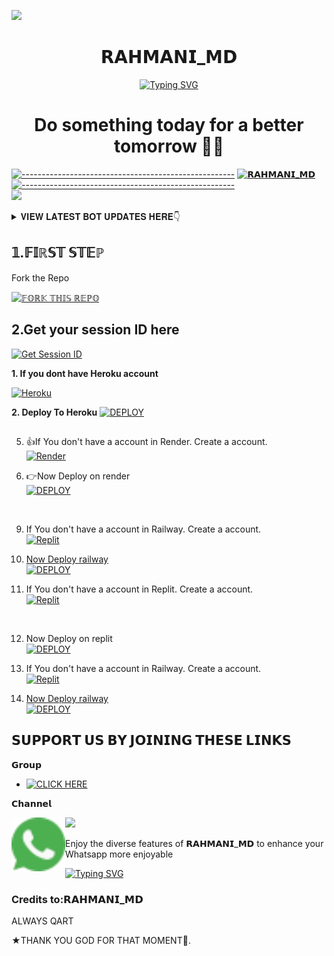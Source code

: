 <a><img src='https://i.imgur.com/LyHic3i.gif'/></a>
<h1 align="center"> 𝗥𝗔𝗛𝗠𝗔𝗡𝗜_𝗠𝗗 </h1>
<p align="center">
  <a href="https://git.io/typing-svg"><img src="https://readme-typing-svg.demolab.com?font=EB+Garamond&weight=900&size=30&duration=4000&pause=1000&random=false&width=435&lines=+MY+NAME+ IS+𝑹𝑨𝑯𝑴𝑨𝑵𝑰+𝑴𝑫;CREATED+BY+𝑹𝑨𝑯𝑴𝑨𝑵𝑰;Fork+Me+Please" alt="Typing SVG" /></a>
 </p>
 
<h1 align="center"> Do something today for a better tomorrow 👊👊
</h1>



   [![-----------------------------------------------------](https://raw.githubusercontent.com/andreasbm/readme/master/assets/lines/colored.png)](#table-of-contents)
 <a href="https://whatsapp.com/channel/0029VacQFw65Ui2gGv0Kwk1r">
 <img alt="𝗥𝗔𝗛𝗠𝗔𝗡𝗜_𝗠𝗗" height="500" src="https://files.catbox.moe/aktbgo.jpg">
 [![-----------------------------------------------------](https://raw.githubusercontent.com/andreasbm/readme/master/assets/lines/colored.png)](#table-of-contents)                
<a><img src='https://i.imgur.com/LyHic3i.gif'/></a>
 

<details>
<summary>𝐕𝐈𝐄𝐖 𝐋𝐀𝐓𝐄𝐒𝐓 𝐁𝐎𝐓 𝐔𝐏𝐃𝐀𝐓𝐄𝐒 𝐇𝐄𝐑𝐄👇</summary>
  
- 𝑨𝒍𝒍 𝑫𝒐𝒘𝒏𝒍𝒐𝒂𝒅𝒆𝒓𝒔 𝑭𝒊𝒙𝒆𝒅 𝒂𝒏𝒅 𝒂𝒓𝒆 𝑾𝒐𝒓𝒌𝒊𝒏𝒈🔥.
- 𝑶𝒗𝒆𝒓𝒂𝒍 𝑷𝒆𝒓𝒇𝒐𝒓𝒎𝒂𝒏𝒄𝒆 𝑰𝒎𝒑𝒓𝒐𝒗𝒆𝒎𝒆𝒏𝒕𝒔🤫</details>




## 𝟙.𝔽𝕀ℝ𝕊𝕋 𝕊𝕋𝔼ℙ 
Fork the Repo


<a href='https://github.com/Qartde/Rahmani-Md/fork' target="_blank"><img alt='𝔽𝕆ℝ𝕂 𝕋ℍ𝕀𝕊 ℝ𝔼ℙ𝕆' src='https://img.shields.io/badge/Fork This Repo-black?style=for-the-badge&logo=git&logoColor=grey'/></a>

  




## 2.Get your session ID here
 
<a href='https://samsung-ls3s.onrender.com' target="_blank"><img alt='Get Session ID' src='https://img.shields.io/badge/Click here to get your session id-black?style=for-the-badge&logo=opencv&logoColor=pink'/></a>


**1. If you dont have Heroku account**

   <a href='https://signup.heroku.com/' target="_blank"><img alt='Heroku' src='https://img.shields.io/badge/-ℂℝ𝔼𝔸𝕋𝔼 𝔸ℂℂ𝕆𝕌ℕ𝕋 ℕ𝕆𝕎-black?style=for-the-badge&logo=heroku&logoColor=purple'/></a>

**2. Deploy To Heroku**        <a href='https://dashboard.heroku.com/new?template=https://github.com/Qartde/Rahmani-Md/tree/main' target="_blank"><img alt='DEPLOY' src='https://img.shields.io/badge/-𝔻𝔼ℙ𝕃𝕆𝕐 𝕋𝕆 ℍ𝔼ℝ𝕆𝕂𝕌-black?style=for-the-badge&logo=heroku&logoColor=purple'/></a>
</details>

##

5. 👍If You don't have a account in Render. Create a account.
    <br>
<a href='https://dashboard.render.com/register' target="_blank"><img alt='Render' src='https://img.shields.io/badge/CREATE-h?color=black&style=for-the-badge&logo=render' width="96.35" height="28"/></a></p>

6. 👉Now Deploy on render
    <br>
<a href='https://dashboard.render.com' target="_blank"><img alt='DEPLOY' src='https://img.shields.io/badge/DEPLOY -h?color=black&style=for-the-badge&logo=render' width="96.35" height="28"/></a></p>
<br>

9. If You don't have a account in Railway. Create a account.
    <br>
<a href='https://railway.app' target="_blank"><img alt='Replit' src='https://img.shields.io/badge/-Create-black?style=for-the-badge&logo=railway'/>



10. Now Deploy railway
    <br>
<a href='https://railway.app' target="_blank"><img alt='DEPLOY' src='https://img.shields.io/badge/-DEPLOY-black?style=for-the-badge&logo=railway'/></a>


11. If You don't have a account in Replit. Create a account.
    <br>
<a href='https://www.replit.com/' target="_blank"><img alt='Replit' src='https://img.shields.io/badge/-Create-black?style=for-the-badge&logo=replit'/></a>
   <br>
   
12. Now Deploy on replit
    <br>
<a href='https://replit.com/github/Yassin994/RAHMANI_MD' target="_blank"><img alt='DEPLOY' src='https://img.shields.io/badge/-IMPORT-black?style=for-the-badge&logo=replit'/></a>

9. If You don't have a account in Railway. Create a account.
    <br>
<a href='https://railway.app' target="_blank"><img alt='Replit' src='https://img.shields.io/badge/-Create-black?style=for-the-badge&logo=railway'/>

10. Now Deploy railway
    <br>
<a href='https://railway.app' target="_blank"><img alt='DEPLOY' src='https://img.shields.io/badge/-DEPLOY-black?style=for-the-badge&logo=railway'/></a>





## 𝗦𝗨𝗣𝗣𝗢𝗥𝗧 𝗨𝗦 𝗕𝗬 𝗝𝗢𝗜𝗡𝗜𝗡𝗚 𝗧𝗛𝗘𝗦𝗘 𝗟𝗜𝗡𝗞𝗦

𝗚𝗿𝗼𝘂𝗽
- <a href="https://chat.whatsapp.com/D3dnvm4vsn9HafO6wkqnzF" target="_blank">
    <img alt="CLICK HERE" src="https://chat.whatsapp.com/D3dnvm4vsn9HafO6wkqnzF" />
  </a>


𝗖𝗵𝗮𝗻𝗻𝗲𝗹
<p align="centre">
  <a href="https://whatsapp.com/channel/0029VavShWD1iUxb6kjV6K2T">
    <img align="left" alt="SIEGRIN | Whastapp" width="86px" src="https://raw.githubusercontent.com/PikaBotz/My_Personal_Space/main/Images/AnyaBot_pics/Anya_v2/Whatsapp.svg" />
  

   
   <a><img src='https://i.imgur.com/LyHic3i.gif'/></a>


Enjoy the diverse features of 𝗥𝗔𝗛𝗠𝗔𝗡𝗜_𝗠𝗗  to enhance your Whatsapp more enjoyable

<a href="https://git.io/typing-svg"><img src="https://readme-typing-svg.demolab.com?font=EB+Garamond&weight=900&size=30&duration=4000&pause=1000&random=false&width=435&lines=+MY+NAME+ IS+𝑹𝑨𝑯𝑴𝑨𝑵𝑰+𝑴𝑫;CREATED+BY+𝑹𝑨𝑯𝑴𝑨𝑵𝑰;THANK+YOU+FOR+CHOOSING+𝗥𝗔𝗛𝗠𝗔𝗡𝗜_𝗠𝗗" alt="Typing SVG" /></a>

### Credits to:𝗥𝗔𝗛𝗠𝗔𝗡𝗜_𝗠𝗗

ALWAYS QART

★THANK YOU GOD FOR THAT MOMENT🙏.
